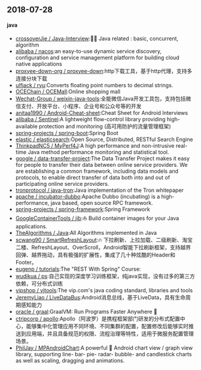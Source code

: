 ## 2018-07-28

#### java
* [crossoverJie / Java-Interview](https://github.com/crossoverJie/Java-Interview):👨‍🎓 Java related : basic, concurrent, algorithm
* [alibaba / nacos](https://github.com/alibaba/nacos):an easy-to-use dynamic service discovery, configuration and service management platform for building cloud native applications
* [proxyee-down-org / proxyee-down](https://github.com/proxyee-down-org/proxyee-down):http下载工具，基于http代理，支持多连接分块下载
* [ulfjack / ryu](https://github.com/ulfjack/ryu):Converts floating point numbers to decimal strings.
* [OCEChain / OCEMall](https://github.com/OCEChain/OCEMall):Online shopping mall
* [Wechat-Group / weixin-java-tools](https://github.com/Wechat-Group/weixin-java-tools):全能微信Java开发工具包，支持包括微信支付、开放平台、小程序、企业号和公众号等的开发
* [anitaa1990 / Android-Cheat-sheet](https://github.com/anitaa1990/Android-Cheat-sheet):Cheat Sheet for Android Interviews
* [alibaba / Sentinel](https://github.com/alibaba/Sentinel):A lightweight flow-control library providing high-available protection and monitoring (高可用防护的流量管理框架)
* [spring-projects / spring-boot](https://github.com/spring-projects/spring-boot):Spring Boot
* [elastic / elasticsearch](https://github.com/elastic/elasticsearch):Open Source, Distributed, RESTful Search Engine
* [ThinkpadNC5 / MyPerf4J](https://github.com/ThinkpadNC5/MyPerf4J):A high performance and non-intrusive real-time Java method performance monitoring and statistical tool.
* [google / data-transfer-project](https://github.com/google/data-transfer-project):The Data Transfer Project makes it easy for people to transfer their data between online service providers. We are establishing a common framework, including data models and protocols, to enable direct transfer of data both into and out of participating online service providers.
* [tronprotocol / java-tron](https://github.com/tronprotocol/java-tron):Java implementation of the Tron whitepaper
* [apache / incubator-dubbo](https://github.com/apache/incubator-dubbo):Apache Dubbo (incubating) is a high-performance, java based, open source RPC framework.
* [spring-projects / spring-framework](https://github.com/spring-projects/spring-framework):Spring Framework
* [GoogleContainerTools / jib](https://github.com/GoogleContainerTools/jib):⛵️ Build container images for your Java applications.
* [TheAlgorithms / Java](https://github.com/TheAlgorithms/Java):All Algorithms implemented in Java
* [scwang90 / SmartRefreshLayout](https://github.com/scwang90/SmartRefreshLayout):🔥 下拉刷新、上拉加载、二级刷新、淘宝二楼、RefreshLayout、OverScroll，Android智能下拉刷新框架，支持越界回弹、越界拖动，具有极强的扩展性，集成了几十种炫酷的Header和 Footer。
* [eugenp / tutorials](https://github.com/eugenp/tutorials):The "REST With Spring" Course:
* [wudikua / ps](https://github.com/wudikua/ps):自己实现的深度学习训练框架，纯java实现，没有过多的第三方依赖，可分布式训练
* [vipshop / vjtools](https://github.com/vipshop/vjtools):The vip.com's java coding standard, libraries and tools
* [JeremyLiao / LiveDataBus](https://github.com/JeremyLiao/LiveDataBus):Android消息总线，基于LiveData，具有生命周期感知能力
* [oracle / graal](https://github.com/oracle/graal):GraalVM: Run Programs Faster Anywhere 🚀
* [ctripcorp / apollo](https://github.com/ctripcorp/apollo):Apollo（阿波罗）是携程框架部门研发的分布式配置中心，能够集中化管理应用不同环境、不同集群的配置，配置修改后能够实时推送到应用端，并且具备规范的权限、流程治理等特性，适用于微服务配置管理场景。
* [PhilJay / MPAndroidChart](https://github.com/PhilJay/MPAndroidChart):A powerful 🚀 Android chart view / graph view library, supporting line- bar- pie- radar- bubble- and candlestick charts as well as scaling, dragging and animations.
